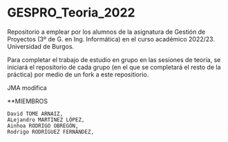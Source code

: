 # GESPRO_Teoria_2022
Repositorio a emplear por los alumnos de la asignatura de Gestión de Proyectos (3º de G. en Ing. Informática) en el curso académico 2022/23. Universidad de Burgos.

Para completar el trabajo de estudio en grupo en las sesiones de teoría, se iniciará el repositorio de cada grupo (en el que se completará el resto de la práctica) por medio de un fork a este repositiorio.


JMA modifica

**MIEMBROS
```
David TOME ARNAIZ, 
ALejandro MARTÍNEZ LÓPEZ, 
Ainhoa RODRIGO OBREGÓN, 
Rodrigo RODRÍGUEZ FERNÁNDEZ, 
```
